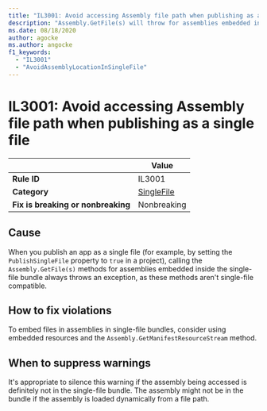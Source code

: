 ```yaml
---
title: "IL3001: Avoid accessing Assembly file path when publishing as a single file (code analysis)"
description: "Assembly.GetFile(s) will throw for assemblies embedded in a single-file app"
ms.date: 08/18/2020
author: agocke
ms.author: angocke
f1_keywords:
  - "IL3001"
  - "AvoidAssemblyLocationInSingleFile"
---
```

# IL3001: Avoid accessing Assembly file path when publishing as a single file

|                                     | Value                                |
|-------------------------------------|--------------------------------------|
| **Rule ID**                         | IL3001                               |
| **Category**                        | [SingleFile](overview.md)            |
| **Fix is breaking or nonbreaking**  | Nonbreaking                          |

## Cause

When you publish an app as a single file (for example, by setting the `PublishSingleFile` property to `true` in a project), calling the `Assembly.GetFile(s)` methods for
assemblies embedded inside the single-file bundle always throws an exception, as these methods aren't single-file compatible.

## How to fix violations

To embed files in assemblies in single-file bundles, consider using embedded resources and the `Assembly.GetManifestResourceStream` method.

## When to suppress warnings

It's appropriate to silence this warning if the assembly being accessed is definitely not in the single-file bundle. The assembly might not be in the bundle if the assembly is loaded dynamically from a file path.
